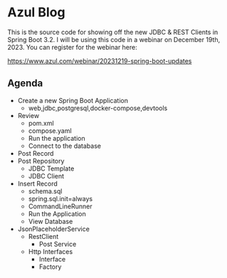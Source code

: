 # Azul Blog

This is the source code for showing off the new JDBC & REST Clients in Spring Boot 3.2. I will be using this code in a webinar on December 19th, 2023. You can register for the webinar here:

https://www.azul.com/webinar/20231219-spring-boot-updates

## Agenda 

- Create a new Spring Boot Application
    - web,jdbc,postgresql,docker-compose,devtools
- Review
  - pom.xml
  - compose.yaml
  - Run the application
  - Connect to the database 
- Post Record
- Post Repository 
  - JDBC Template
  - JDBC Client
- Insert Record
  - schema.sql
  - spring.sql.init=always
  - CommandLineRunner
  - Run the Application
  - View Database
- JsonPlaceholderService 
  - RestClient 
    - Post Service
  - Http Interfaces 
    - Interface
    - Factory